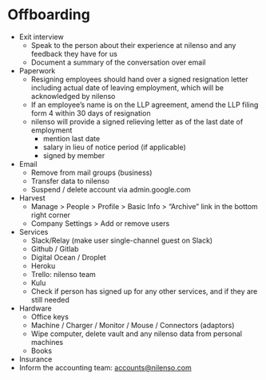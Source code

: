 # Offboarding

* Exit interview
  * Speak to the person about their experience at nilenso and any feedback they have for us
  * Document a summary of the conversation over email
* Paperwork
  * Resigning employees should hand over a signed resignation letter including actual date of leaving employment, which will be acknowledged by nilenso
  * If an employee’s name is on the LLP agreement, amend the LLP filing form 4 within 30 days of resignation
  * nilenso will provide a signed relieving letter as of the last date of employment
    * mention last date
    * salary in lieu of notice period \(if applicable\)
    * signed by member
* Email
  * Remove from mail groups \(business\)
  * Transfer data to nilenso
  * Suspend / delete account via admin.google.com
* Harvest
  * Manage &gt; People &gt; Profile &gt; Basic Info &gt; “Archive” link in the bottom right corner
  * Company Settings &gt; Add or remove users
* Services
  * Slack/Relay \(make user single-channel guest on Slack\)
  * Github / Gitlab
  * Digital Ocean / Droplet
  * Heroku
  * Trello: nilenso team
  * Kulu
  * Check if person has signed up for any other services, and if they are still needed
* Hardware
  * Office keys
  * Machine / Charger / Monitor / Mouse / Connectors \(adaptors\)
  * Wipe computer, delete vault and any nilenso data from personal machines
  * Books
* Insurance
* Inform the accounting team: accounts@nilenso.com

